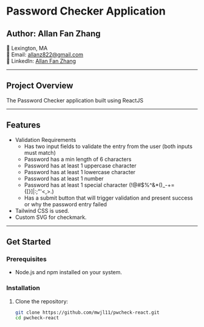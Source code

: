 # Password Checker Application

## Author: Allan Fan Zhang
📍 Lexington, MA  
📧 Email: [allanz822@gmail.com](mailto:allanz822@gmail.com)  
🔗 LinkedIn: [Allan Fan Zhang](http://www.linkedin.com/in/allan-fan-zhang-ry11822)

---

## **Project Overview**
The Password Checker application built using ReactJS

---

## **Features**
- Validation Requirements
  - Has two input fields to validate the entry from the user (both inputs must match)
  - Password has a min length of 6 characters
  - Password has at least 1 uppercase character
  - Password has at least 1 lowercase character
  - Password has at least 1 number
  - Password has at least 1 special character (!@#$%^&*()_-+={[}]|:;"'<,>.)
  - Has a submit button that will trigger validation and present success or why the password entry failed
- Tailwind CSS is used.
- Custom SVG for checkmark.

---

## **Get Started**
### Prerequisites
- Node.js and npm installed on your system.

### Installation
1. Clone the repository:
   ```bash
   git clone https://github.com/mwjl11/pwcheck-react.git
   cd pwcheck-react
